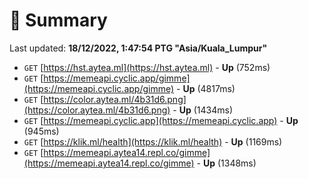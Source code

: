 # 📖 Summary
Last updated: **18/12/2022, 1:47:54 PTG "Asia/Kuala_Lumpur"**

- `GET` [https://hst.aytea.ml](https://hst.aytea.ml) - **Up** (752ms)
- `GET` [https://memeapi.cyclic.app/gimme](https://memeapi.cyclic.app/gimme) - **Up** (4817ms)
- `GET` [https://color.aytea.ml/4b31d6.png](https://color.aytea.ml/4b31d6.png) - **Up** (1434ms)
- `GET` [https://memeapi.cyclic.app](https://memeapi.cyclic.app) - **Up** (945ms)
- `GET` [https://klik.ml/health](https://klik.ml/health) - **Up** (1169ms)
- `GET` [https://memeapi.aytea14.repl.co/gimme](https://memeapi.aytea14.repl.co/gimme) - **Up** (1348ms)
